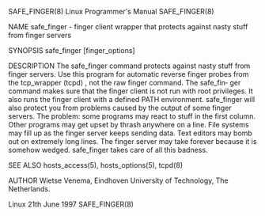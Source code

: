SAFE_FINGER(8)                                                                            Linux Programmer's Manual                                                                            SAFE_FINGER(8)



NAME
       safe_finger - finger client wrapper that protects against nasty stuff from finger servers

SYNOPSIS
       safe_finger [finger_options]

DESCRIPTION
       The safe_finger command protects against nasty stuff from finger servers. Use this program for automatic reverse finger probes from the tcp_wrapper (tcpd) , not the raw finger command. The safe_fin‐
       ger command makes sure that the finger client is not run with root privileges. It also runs the finger client with a defined PATH environment.  safe_finger will also protect you from problems caused
       by  the  output  of some finger servers. The problem: some programs may react to stuff in the first column. Other programs may get upset by thrash anywhere on a line. File systems may fill up as the
       finger server keeps sending data. Text editors may bomb out on extremely long lines.  The finger server may take forever because it is somehow wedged.  safe_finger takes care of all this badness.

SEE ALSO
       hosts_access(5), hosts_options(5), tcpd(8)

AUTHOR
       Wietse Venema, Eindhoven University of Technology, The Netherlands.




Linux                                                                                           21th June 1997                                                                                 SAFE_FINGER(8)
